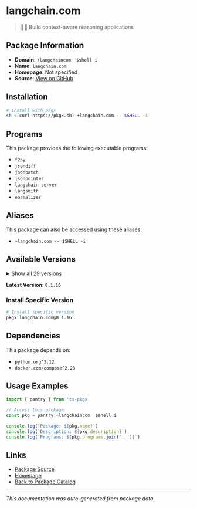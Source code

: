 # langchain.com

> 🦜🔗 Build context-aware reasoning applications

## Package Information

- **Domain**: `+langchaincom  $shell i`
- **Name**: `langchain.com`
- **Homepage**: Not specified
- **Source**: [View on GitHub](https://github.com/pkgxdev/pantry/tree/main/projects/langchain.com/package.yml)

## Installation

```bash
# Install with pkgx
sh <(curl https://pkgx.sh) +langchain.com -- $SHELL -i
```

## Programs

This package provides the following executable programs:

- `f2py`
- `jsondiff`
- `jsonpatch`
- `jsonpointer`
- `langchain-server`
- `langsmith`
- `normalizer`

## Aliases

This package can also be accessed using these aliases:

- `+langchain.com -- $SHELL -i`

## Available Versions

<details>
<summary>Show all 29 versions</summary>

- `0.1.16`, `0.1.15`, `0.1.14`, `0.1.13`, `0.1.12`
- `0.1.11`, `0.1.10`, `0.1.9`, `0.1.8`, `0.1.7`
- `0.1.6`, `0.1.5`, `0.1.4`, `0.1.3`, `0.1.2`
- `0.1.1`, `0.1.0`, `0.0.354`, `0.0.353`, `0.0.352`
- `0.0.351`, `0.0.350`, `0.0.349`, `0.0.348`, `0.0.347`
- `0.0.346`, `0.0.345`, `0.0.344`, `0.0.343`

</details>

**Latest Version**: `0.1.16`

### Install Specific Version

```bash
# Install specific version
pkgx langchain.com@0.1.16
```

## Dependencies

This package depends on:

- `python.org^3.12`
- `docker.com/compose^2.23`

## Usage Examples

```typescript
import { pantry } from 'ts-pkgx'

// Access this package
const pkg = pantry.+langchaincom  $shell i

console.log(`Package: ${pkg.name}`)
console.log(`Description: ${pkg.description}`)
console.log(`Programs: ${pkg.programs.join(', ')}`)
```

## Links

- [Package Source](https://github.com/pkgxdev/pantry/tree/main/projects/langchain.com/package.yml)
- [Homepage](#)
- [Back to Package Catalog](../package-catalog.md)

---

*This documentation was auto-generated from package data.*
